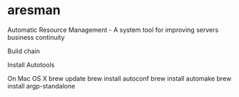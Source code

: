 # aresman
Automatic Resource Management - A system tool for improving servers business continuity


Build chain

Install Autotools

On Mac OS X
brew update
brew install autoconf
brew install automake
brew install argp-standalone